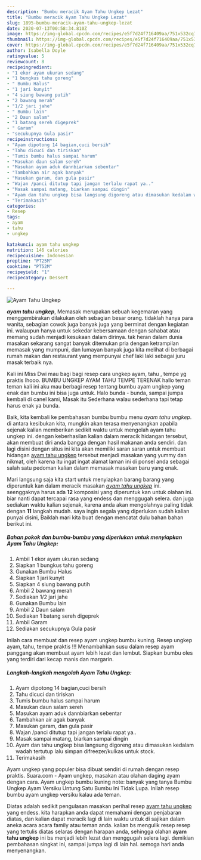 ```yaml
---
description: "Bumbu meracik Ayam Tahu Ungkep Lezat"
title: "Bumbu meracik Ayam Tahu Ungkep Lezat"
slug: 1895-bumbu-meracik-ayam-tahu-ungkep-lezat
date: 2020-07-13T00:58:34.810Z
image: https://img-global.cpcdn.com/recipes/e5f7d24f716409aa/751x532cq70/ayam-tahu-ungkep-foto-resep-utama.jpg
thumbnail: https://img-global.cpcdn.com/recipes/e5f7d24f716409aa/751x532cq70/ayam-tahu-ungkep-foto-resep-utama.jpg
cover: https://img-global.cpcdn.com/recipes/e5f7d24f716409aa/751x532cq70/ayam-tahu-ungkep-foto-resep-utama.jpg
author: Isabella Doyle
ratingvalue: 5
reviewcount: 8
recipeingredient:
- "1 ekor ayam ukuran sedang"
- "1 bungkus tahu goreng"
- " Bumbu Halus"
- "1 jari kunyit"
- "4 siung bawang putih"
- "2 bawang merah"
- "1/2 jari jahe"
- " Bumbu lain"
- "2 Daun salam"
- "1 batang sereh digeprek"
- " Garam"
- "secukupnya Gula pasir"
recipeinstructions:
- "Ayam dipotong 14 bagian,cuci bersih"
- "Tahu dicuci dan tiriskan"
- "Tumis bumbu halus sampai harum"
- "Masukan daun salam sereh"
- "Masukan ayam aduk dannbiarkan sebentar"
- "Tambahkan air agak banyak"
- "Masukan garam, dan gula pasir"
- "Wajan /panci ditutup tapi jangan terlalu rapat ya.."
- "Masak sampai matang, biarkan sampai dingin"
- "Ayam dan tahu ungkep bisa langsung digoreng atau dimasukan kedalam wadah tertutup lalu simpan difreezer/kulkas untuk stock."
- "Terimakasih"
categories:
- Resep
tags:
- ayam
- tahu
- ungkep

katakunci: ayam tahu ungkep 
nutrition: 146 calories
recipecuisine: Indonesian
preptime: "PT25M"
cooktime: "PT52M"
recipeyield: "1"
recipecategory: Dessert

---
```



![Ayam Tahu Ungkep](https://img-global.cpcdn.com/recipes/e5f7d24f716409aa/751x532cq70/ayam-tahu-ungkep-foto-resep-utama.jpg)

<b><i>ayam tahu ungkep</i></b>, Memasak merupakan sebuah kegemaran yang menggembirakan dilakukan oleh sebagian besar orang. tidaklah hanya para wanita, sebagian cowok juga banyak juga yang berminat dengan kegiatan ini. walaupun hanya untuk sekedar kebersamaan dengan sahabat atau memang sudah menjadi kesukaan dalam dirinya. tak heran dalam dunia masakan sekarang sangat banyak ditemukan pria dengan ketrampilan memasak yang mumpuni, dan lumayan banyak juga kita melihat di berbagai rumah makan dan restaurant yang mempunyai chef laki laki sebagai juru masak terbaik nya.

Kali ini Miss Dwi mau bagi bagi resep cara ungkep ayam, tahu , tempe yg praktis lhooo. BUMBU UNGKEP AYAM TAHU TEMPE TERENAK hallo teman teman kali ini aku mau berbagi resep tentang bumbu ayam ungkep yang enak dan bumbu ini bisa juga untuk. Halo bunda - bunda, sampai jumpa kembali di canel kami, Masak itu Sederhana walau sederhana tapi tetap harus enak ya bunda.

Baik, kita kembali ke pembahasan bumbu bumbu menu <i>ayam tahu ungkep</i>. di antara kesibukan kita, mungkin akan terasa menyenangkan apabila sejenak kalian memberikan sedikit waktu untuk mengolah ayam tahu ungkep ini. dengan keberhasilan kalian dalam meracik hidangan tersebut, akan membuat diri anda bangga dengan hasil makanan anda sendiri. dan lagi disini dengan situs ini kita akan memiliki saran saran untuk membuat hidangan <u>ayam tahu ungkep</u> tersebut menjadi masakan yang yummy dan nikmat, oleh karena itu ingat ingat alamat laman ini di ponsel anda sebagai salah satu pedoman kalian dalam memasak masakan baru yang enak.


Mari langsung saja kita start untuk menyiapkan barang barang yang diperuntuk kan dalam meracik masakan <u><i>ayam tahu ungkep</i></u> ini. seenggaknya harus ada <b>12</b> komposisi yang diperuntuk kan untuk olahan ini. biar nanti dapat tercapai rasa yang endess dan menggugah selera. dan juga sediakan waktu kalian sejenak, karena anda akan mengolahnya paling tidak dengan <b>11</b> langkah mudah. saya ingin segala yang diperlukan sudah kalian punyai disini, Baiklah mari kita buat dengan mencatat dulu bahan bahan berikut ini.

<!--inarticleads1-->

##### Bahan pokok dan bumbu-bumbu yang diperlukan untuk menyiapkan Ayam Tahu Ungkep:

1. Ambil 1 ekor ayam ukuran sedang
1. Siapkan 1 bungkus tahu goreng
1. Gunakan  Bumbu Halus
1. Siapkan 1 jari kunyit
1. Siapkan 4 siung bawang putih
1. Ambil 2 bawang merah
1. Sediakan 1/2 jari jahe
1. Gunakan  Bumbu lain
1. Ambil 2 Daun salam
1. Sediakan 1 batang sereh digeprek
1. Ambil  Garam
1. Sediakan secukupnya Gula pasir


Inilah cara membuat dan resep ayam ungkep bumbu kuning. Resep ungkep ayam, tahu, tempe praktis !!! Menambahkan susu dalam resep ayam panggang akan membuat ayam lebih lezat dan lembut. Siapkan bumbu oles yang terdiri dari kecap manis dan margarin. 

<!--inarticleads2-->

##### Langkah-langkah mengolah Ayam Tahu Ungkep:

1. Ayam dipotong 14 bagian,cuci bersih
1. Tahu dicuci dan tiriskan
1. Tumis bumbu halus sampai harum
1. Masukan daun salam sereh
1. Masukan ayam aduk dannbiarkan sebentar
1. Tambahkan air agak banyak
1. Masukan garam, dan gula pasir
1. Wajan /panci ditutup tapi jangan terlalu rapat ya..
1. Masak sampai matang, biarkan sampai dingin
1. Ayam dan tahu ungkep bisa langsung digoreng atau dimasukan kedalam wadah tertutup lalu simpan difreezer/kulkas untuk stock.
1. Terimakasih


Ayam ungkep yang populer bisa dibuat sendiri di rumah dengan resep praktis. Suara.com - Ayam ungkep, masakan atau olahan daging ayam dengan cara. Ayam ungkep bumbu kuning note: banyak yang tanya Bumbu Ungkep Ayam Versiku Untung Satu Bumbu Ini Tidak Lupa. Inilah resep bumbu ayam ungkep versiku kalau ada teman. 

Diatas adalah sedikit pengulasan masakan perihal resep <u>ayam tahu ungkep</u> yang endess. kita harapkan anda dapat memahami dengan penjabaran diatas, dan kalian dapat meracik lagi di lain waktu untuk di sajikan dalam aneka acara acara family atau teman anda. kalian bs mengulik resep resep yang tertulis diatas selaras dengan harapan anda, sehingga olahan <b>ayam tahu ungkep</b> ini bs menjadi lebih lezat dan menggugah selera lagi. demikian pembahasan singkat ini, sampai jumpa lagi di lain hal. semoga hari anda menyenangkan.

